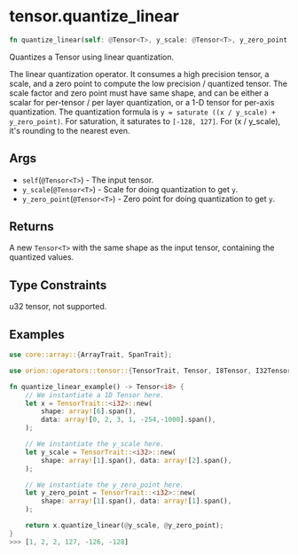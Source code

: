 # tensor.quantize_linear

```rust
fn quantize_linear(self: @Tensor<T>, y_scale: @Tensor<T>, y_zero_point: @Tensor<T>) -> Tensor::<Q>;
```

Quantizes a Tensor using linear quantization.

The linear quantization operator. It consumes a high precision tensor, a scale, and a zero point 
to compute the low precision / quantized tensor. The scale factor and zero point must have same shape, 
and can be either a scalar for per-tensor / per layer quantization, or a 1-D tensor for per-axis quantization.
The quantization formula is `y = saturate ((x / y_scale) + y_zero_point)`. For saturation, it saturates to `[-128, 127]`. 
For (x / y_scale), it's rounding to the nearest even.

## Args

* `self`(`@Tensor<T>`) - The input tensor.
* `y_scale`(`@Tensor<T>`) - Scale for doing quantization to get `y`.
* `y_zero_point`(`@Tensor<T>`) - Zero point for doing quantization to get `y`.

## Returns

A new `Tensor<T>` with the same shape as the input tensor, containing the quantized values.

## Type Constraints

u32 tensor, not supported.

## Examples

```rust
use core::array::{ArrayTrait, SpanTrait};

use orion::operators::tensor::{TensorTrait, Tensor, I8Tensor, I32Tensor};

fn quantize_linear_example() -> Tensor<i8> {
    // We instantiate a 1D Tensor here.
    let x = TensorTrait::<i32>::new(
        shape: array![6].span(),
        data: array![0, 2, 3, 1, -254,-1000].span(),
    );

    // We instantiate the y_scale here.
    let y_scale = TensorTrait::<i32>::new(
        shape: array![1].span(), data: array![2].span(),
    );

    // We instantiate the y_zero_point here.
    let y_zero_point = TensorTrait::<i32>::new(
        shape: array![1].span(), data: array![1].span(),
    );

    return x.quantize_linear(@y_scale, @y_zero_point);
}
>>> [1, 2, 2, 127, -126, -128]
```
